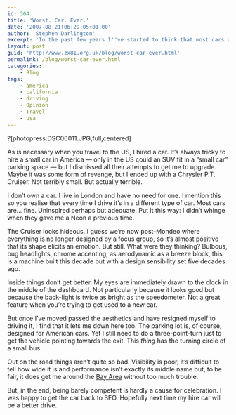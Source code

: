 ```yaml
---
id: 364
title: 'Worst. Car. Ever.'
date: '2007-08-21T06:29:05+01:00'
author: 'Stephen Darlington'
excerpt: 'In the past few years I''ve started to think that most cars are at least competent. On a recent trip to California I found the exception.'
layout: post
guid: 'http://www.zx81.org.uk/blog/worst-car-ever.html'
permalink: /blog/worst-car-ever.html
categories:
    - Blog
tags:
    - america
    - california
    - driving
    - Opinion
    - Travel
    - usa
---
```


?\[photopress:DSC00011.JPG,full,centered\]

As is necessary when you travel to the US, I hired a car. It’s always tricky to hire a small car in America — only in the US could an SUV fit in a “small car” parking space — but I dismissed all their attempts to get me to upgrade. Maybe it was some form of revenge, but I ended up with a Chrysler P.T. Cruiser. Not terribly small. But actually terrible.

I don’t own a car. I live in London and have no need for one. I mention this so you realise that every time I drive it’s in a different type of car. Most cars are… fine. Uninspired perhaps but adequate. Put it this way: I didn’t whinge when they gave me a Neon a previous time.

The Cruiser looks hideous. I guess we’re now post-Mondeo where everything is no longer designed by a focus group, so it’s almost positive that its shape elicits an emotion. But still. What were they thinking? Bulbous, bug headlights, chrome accenting, as aerodynamic as a breeze block, this is a machine built this decade but with a design sensibility set five decades ago.

Inside things don’t get better. My eyes are immediately drawn to the clock in the middle of the dashboard. Not particularly because it looks good but because the back-light is twice as bright as the speedometer. Not a great feature when you’re trying to get used to a new car.

But once I’ve moved passed the aesthetics and have resigned myself to driving it, I find that it lets me down here too. The parking lot is, of course, designed for American cars. Yet I still need to do a three-point-turn just to get the vehicle pointing towards the exit. This *thing* has the turning circle of a small bus.

Out on the road things aren’t quite so bad. Visibility is poor, it’s difficult to tell how wide it is and performance isn’t exactly its middle name but, to be fair, it does get me around the [Bay Area](/travel/california-2006.html "San Francisco Bay Area") without too much trouble.

But, in the end, being barely competent is hardly a cause for celebration. I was happy to get the car back to SFO. Hopefully next time my hire car will be a better drive.